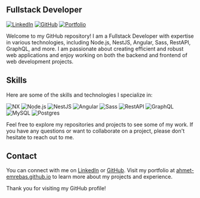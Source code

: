## Fullstack Developer

[![LinkedIn](https://img.shields.io/badge/LinkedIn-AhmetEmrebas-blue)](https://linkedin.com/in/ahmet-emrebas/)
[![GitHub](https://img.shields.io/badge/GitHub-AhmetEmrebas-brightgreen)](https://github.com/ahmet-emrebas)
[![Portfolio](https://img.shields.io/badge/Portfolio-AhmetEmrebas-yellow)](https://ahmet-emrebas.github.io/)

Welcome to my GitHub repository! I am a Fullstack Developer with expertise in various technologies, including Node.js, NestJS, Angular, Sass, RestAPI, GraphQL, and more. I am passionate about creating efficient and robust web applications and enjoy working on both the backend and frontend of web development projects.

## Skills

Here are some of the skills and technologies I specialize in:

![NX](https://img.shields.io/badge/NX-143055?style=flat&logo=nx&logoColor=white)
![Node.js](https://img.shields.io/badge/Node.js-8CC84B?style=flat&logo=node.js&logoColor=white)
![NestJS](https://img.shields.io/badge/NestJS-E0234E?style=flat&logo=nestjs&logoColor=white)
![Angular](https://img.shields.io/badge/Angular-DD0031?style=flat&logo=angular&logoColor=white)
![Sass](https://img.shields.io/badge/Sass-CC6699?style=flat&logo=sass&logoColor=white)
![RestAPI](https://img.shields.io/badge/RestAPI-61DAFB?style=flat&logo=restapi&logoColor=white)
![GraphQL](https://img.shields.io/badge/GraphQL-E10098?style=flat&logo=graphql&logoColor=white)
![MySQL](https://img.shields.io/badge/MySQL-4479A1?style=flat&logo=mysql&logoColor=white)
![Postgres](https://img.shields.io/badge/PostgreSQL-4169E1?style=flat&logo=postgresql&logoColor=white)


Feel free to explore my repositories and projects to see some of my work. If you have any questions or want to collaborate on a project, please don't hesitate to reach out to me.

## Contact

You can connect with me on [LinkedIn](https://www.linkedin.com/in/ahmet-emrebas/) or [GitHub](https://github.com/ahmet-emrebas). Visit my portfolio at [ahmet-emrebas.github.io](https://ahmet-emrebas.github.io/) to learn more about my projects and experience.

Thank you for visiting my GitHub profile!
